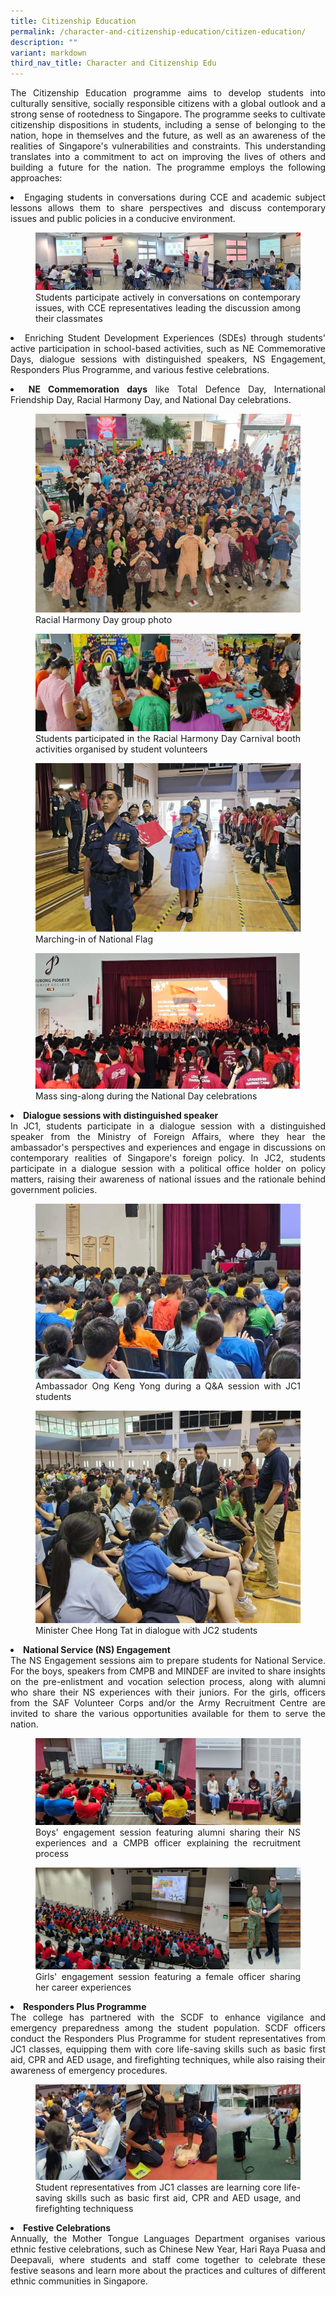```yaml
---
title: Citizenship Education
permalink: /character-and-citizenship-education/citizen-education/
description: ""
variant: markdown
third_nav_title: Character and Citizenship Edu
---
```

<div align="justify">

<p>The Citizenship Education programme aims to develop students into culturally sensitive, socially responsible citizens with a global outlook and a strong sense of rootedness to Singapore. The programme seeks to cultivate citizenship dispositions in students, including a sense of belonging to the nation, hope in themselves and the future, as well as an awareness of the realities of Singapore's vulnerabilities and constraints. This understanding translates into a commitment to act on improving the lives of others and building a future for the nation. The programme employs the following approaches:</p>

<p></p><li>Engaging students in conversations during CCE and academic subject lessons allows them to share perspectives and discuss contemporary issues and public policies in a conducive environment.</li>

<p></p><figure><img src="/images/Curriculum/CCE%20%20%20Citizenship%20Education/Student_Facilitators_combined.jpg"><figcaption>Students participate actively in conversations on contemporary issues, with CCE representatives leading the discussion among their classmates</figcaption></figure><p></p>

<p></p><li>Enriching Student Development Experiences (SDEs) through students' active participation in school-based activities, such as NE Commemorative Days, dialogue sessions with distinguished speakers, NS Engagement, Responders Plus Programme, and various festive celebrations.</li><p></p>
	
<li><b>NE Commemoration days</b> like Total Defence Day, International Friendship Day, Racial Harmony Day, and National Day celebrations.</li>
	
<p></p><figure><img src="/images/Curriculum/CCE%20%20%20Citizenship%20Education/RHD.jpg"><figcaption>Racial Harmony Day group photo</figcaption></figure><p></p>

<p></p><figure><img src="/images/JPJC%20Experience/Co%20Curriculum/CCE/Citizen%20Education/n2.jpg"><figcaption>Students participated in the Racial Harmony Day Carnival booth activities organised by student volunteers</figcaption></figure><p></p> 
	
<p></p><figure><img src="/images/Curriculum/CCE%20%20%20Citizenship%20Education/NDOC_1.jpg"><figcaption>Marching-in of National Flag</figcaption></figure><p></p> 

<p></p><figure><img src="/images/Curriculum/CCE%20%20%20Citizenship%20Education/NDC.jpg"><figcaption>Mass sing-along during the National Day celebrations</figcaption></figure><p></p> 
	
<li><b>Dialogue sessions with distinguished speaker</b><br>
In JC1, students participate in a dialogue session with a distinguished speaker from the Ministry of Foreign Affairs, where they hear the ambassador's perspectives and experiences and engage in discussions on contemporary realities of Singapore's foreign policy. In JC2, students participate in a dialogue session with a political office holder on policy matters, raising their awareness of national issues and the rationale behind government policies.</li>
	
<p></p><figure><img src="/images/Curriculum/CCE%20%20%20Citizenship%20Education/Dialogue_1.jpg"><figcaption>Ambassador Ong Keng Yong during a Q&amp;A session with JC1 students</figcaption></figure><p></p>
	
<p></p><figure><img src="/images/Curriculum/CCE%20%20%20Citizenship%20Education/Dialogue_4_jpeg.jpg"><figcaption>Minister Chee Hong Tat in dialogue with JC2 students</figcaption></figure><p></p>
	
<li><b>National Service (NS) Engagement</b><br>
The NS Engagement sessions aim to prepare students for National Service. For the boys, speakers from CMPB and MINDEF are invited to share insights on the pre-enlistment and vocation selection process, along with alumni who share their NS experiences with their juniors. For the girls, officers from the SAF Volunteer Corps and/or the Army Recruitment Centre are invited to share the various opportunities available for them to serve the nation.</li>
	
<p></p><figure><img src="/images/Curriculum/CCE%20%20%20Citizenship%20Education/NSengage1.jpg"><figcaption>Boys' engagement session featuring alumni sharing their NS experiences and a CMPB officer explaining the recruitment process</figcaption></figure><p></p>

<p></p><figure><img src="/images/Curriculum/CCE%20%20%20Citizenship%20Education/NSengage2.jpg"><figcaption>Girls' engagement session featuring a female officer sharing her career experiences</figcaption></figure><p></p>	


<li><b>Responders Plus Programme</b><br>
The college has partnered with the SCDF to enhance vigilance and emergency preparedness among the student population. SCDF officers conduct the Responders Plus Programme for student representatives from JC1 classes, equipping them with core life-saving skills such as basic first aid, CPR and AED usage, and firefighting techniques, while also raising their awareness of emergency procedures.</li>
	
<p></p><figure><img src="/images/JPJC%20Experience/Co%20Curriculum/CCE/Citizen%20Education/n9.jpg"><figcaption>Student representatives from JC1 classes are learning core life-saving skills such as basic first aid, CPR and AED usage, and firefighting techniquess</figcaption></figure>
	
<li><b>Festive Celebrations</b><br>
Annually, the Mother Tongue Languages Department organises various ethnic festive celebrations, such as Chinese New Year, Hari Raya Puasa and Deepavali, where students and staff come together to celebrate these festive seasons and learn more about the practices and cultures of different ethnic communities in Singapore.</li>
	
</div>